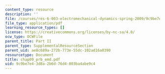 ```yaml
---
content_type: resource
description: ''
file: /courses/res-6-003-electromechanical-dynamics-spring-2009/9c9be7e43d8a2b6d76d4803ba4abe9c4_chap09_prb_emd.pdf
file_type: application/pdf
learning_resource_types: []
license: https://creativecommons.org/licenses/by-nc-sa/4.0/
ocw_type: OCWFile
parent_title: Part II
parent_type: SupplementalResourceSection
parent_uid: ae8c689a-272b-773e-55dc-102ad16a0390
resourcetype: Document
title: chap09_prb_emd.pdf
uid: 9c9be7e4-3d8a-2b6d-76d4-803ba4abe9c4
---
```

